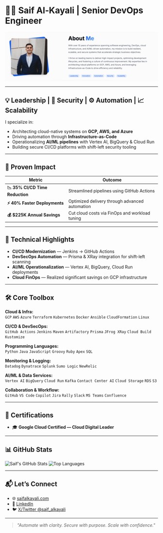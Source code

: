 # 👋🏼 Saif Al‑Kayali | Senior DevOps Engineer

![Header](https://github.com/Saifalkayali/Saifalkayali/blob/main/assets/about-me.png) 


---

## 💡 Leadership | 🔐 Security | ⚙️ Automation | 📈 Scalability

I specialize in:
- Architecting cloud-native systems on **GCP, AWS, and Azure**
- Driving automation through **Infrastructure-as-Code**
- Operationalizing **AI/ML pipelines** with Vertex AI, BigQuery & Cloud Run
- Building secure CI/CD platforms with shift-left security tooling


---

## 🚀 Proven Impact

| Metric | Outcome |
|--------|---------|
| **📉 35% CI/CD Time Reduction** | Streamlined pipelines using GitHub Actions |
| **⚡ 40% Faster Deployments** | Optimized delivery through advanced automation |
| **💰 $225K Annual Savings** | Cut cloud costs via FinOps and workload tuning |

---

## 🔧 Technical Highlights

- **CI/CD Modernization** — Jenkins → GitHub Actions  
- **DevSecOps Automation** — Prisma & XRay integration for shift-left scanning  
- **AI/ML Operationalization** — Vertex AI, BigQuery, Cloud Run deployments  
- **Cloud FinOps** — Realized significant savings on GCP infrastructure

---

## 🛠️ Core Toolbox

**Cloud & Infra:**  
`GCP` `AWS` `Azure` `Terraform` `Kubernetes` `Docker` `Ansible` `CloudFormation` `Linux`

**CI/CD & DevSecOps:**  
`GitHub Actions` `Jenkins` `Maven` `Artifactory` `Prisma` `JFrog XRay` `Cloud Build` `Kustomize`

**Programming Languages:**  
`Python` `Java` `JavaScript` `Groovy` `Ruby` `Apex` `SQL`

**Monitoring & Logging:**  
`Datadog` `Dynatrace` `Splunk` `Sumo Logic` `NewRelic`

**AI/ML & Data Services:**  
`Vertex AI` `BigQuery` `Cloud Run` `Kafka` `Contact Center AI` `Cloud Storage` `RDS` `S3`

**Collaboration & Workflow:**  
`GitHub` `VS Code` `Copilot` `Jira` `Rally` `Slack` `MS Teams` `Confluence`

---

## 🧪 Certifications

- 🎓 **Google Cloud Certified — Cloud Digital Leader**

---

## 📊 GitHub Stats

![Saif's GitHub Stats](https://github-readme-stats.vercel.app/api?username=Saifalkayali&show_icons=true&theme=radical)
![Top Languages](https://github-readme-stats.vercel.app/api/top-langs/?username=Saifalkayali&layout=compact&theme=radical)

---

## 📬 Let’s Connect

- 🌐 [saifalkayali.com](https://saifalkayali.com)
- 💼 [LinkedIn](https://linkedin.com/in/saif-alkayali)
- 🐦 [X/Twitter @saif_alkayali](https://x.com/saif_alkayali)
---

> _"Automate with clarity. Secure with purpose. Scale with confidence."_
